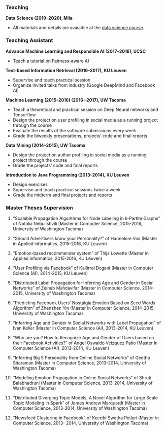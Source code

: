 ### Teaching 
**Data Science (2019–2020), Mila**

- All materials and details are avaialble at the [data science course]().

### Teaching Assistant

**Advance Machine Learning and Responsible AI (2017–2018), UCSC**

- Teach a tutorial on Fairness-aware AI

**Text-based Information Retrieval (2016–2017), KU Leuven**

- Supervise and teach practical session
- Organize Invited talks from industry (Google DeepMind and Facebook AI)

**Machine Learning (2015–2016) (2016 –2017), UW Tacoma**

- Teach a theoretical and practical session on Deep Neural networks and Tensorflow
- Design the project on user profiling in social media as a running project through the course
- Evaluate the results of the software submissions every week
- Grade the biweekly presentations, projects’ code and final reports

**Data Mining (2014–2015), UW Tacoma**

- Design the project on author profiling in social media as a running project through the course
- Grade the projects’ code and final reports

**Introduction to Java Programming (2013–2014), KU Leuven**

- Design exercises
- Supervise and teach practical sessions twice a week
- Grade the midterm and final projects and reports


### Master Theses Supervision

1. “Scalable Propagation Algorithms for Node Labeling in k-Partite Graphs” of Natalia Nebulishvili
(Master in Computer Science, 2015-2016, University of Washington Tacoma)

2. “Should Advertisers know your Personality?” of Hannelore Vos (Master in Applied informatics,
2015-2016, KU Leuven)

3. “Emotion-based recommender system” of Thijs Lowette (Master in Applied informatics, 2015-2016,
KU Leuven)

4. “User Profiling via Facebook” of Kallirroi Dogani (Master in Computer Science (AI), 2014-2015,
KU Leuven)

5. “Distributed Label Propagation for Inferring Age and Gender in Social Networks” of Zeinab Mahdavifar (Master in Computer Science, 2014-2015, University of Washington Tacoma)
6. “Predicting Facebook Users’ Nostalgia Emotion Based on Seed Words Algorithm” of Zhenzhen Yin
(Master in Computer Science, 2014-2015, University of Washington Tacoma)

7. “Inferring Age and Gender in Social Networks with Label Propagation” of Ivan Keller (Master in
Computer Science (AI), 2013-2014, KU Leuven)

8. “Who are you? How to Recognize Age and Gender of Users based on their Facebook Activities?” of
Angel Oswaldo Vcizquez Patio (Master in Computer Science (AI), 2013-2014, KU Leuven)

9. “Inferring Big 5 Personality from Online Social Networks” of Geetha Sitaraman (Master in Computer Science, 2013-2014, University of Washington Tacoma)
10. “Modeling Emotion Propagation in Online Social Networks” of Shruti Balabhadruni (Master in
Computer Science, 2013-2014, University of Washington Tacoma)

11. “Distributed Diverging Topic Models, A Novel Algorithm for Large Scale Topic Modeling in Spark”
of James Andrew Marquardt (Master in Computer Science, 2013-2014, University of Washington
Tacoma)

12. “Newsfeed Clustering in Facebook” of Keerthi Swetha Potluri (Master in Computer Science, 2013-
2014, University of Washington Tacoma)
